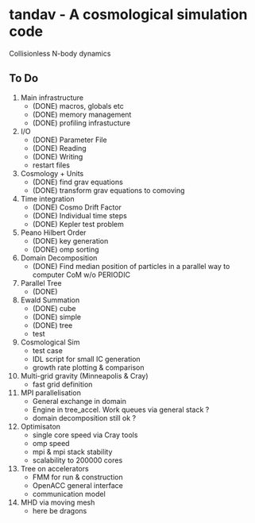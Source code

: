 tandav - A cosmological simulation code
=======================================

Collisionless N-body dynamics

To Do
-----

1. Main infrastructure
	* (DONE) macros, globals etc 
	* (DONE) memory management
	* (DONE) profiling infrastucture
2. I/O
	* (DONE) Parameter File
	* (DONE) Reading
	* (DONE) Writing
	- restart files
3. Cosmology + Units
	* (DONE) find grav equations
	* (DONE) transform grav equations to comoving
4. Time integration
	* (DONE) Cosmo Drift Factor
	* (DONE) Individual time steps
	* (DONE) Kepler test problem
5. Peano Hilbert Order 
	* (DONE) key generation
	* (DONE) omp sorting
6. Domain Decomposition
	* (DONE) Find median position of particles in
	  a parallel way to computer CoM w/o
	  PERIODIC
7. Parallel Tree
 	* (DONE)
8. Ewald Summation
	* (DONE) cube
	* (DONE) simple
	* (DONE) tree
	- test
9. Cosmological Sim 
	- test case
	- IDL script for small IC generation
	- growth rate plotting & comparison
10. Multi-grid gravity (Minneapolis & Cray)
	- fast grid definition
11. MPI parallelisation
	- General exchange in domain
	- Engine in tree_accel. Work queues
	  via general stack ?
	- domain decomposition still ok ?
12. Optimisaton
	- single core speed via Cray tools
	- omp speed 
	- mpi & mpi stack stability
	- scalability to 200000 cores
13. Tree on accelerators
	- FMM for run & construction
	- OpenACC general interface
	- communication model
14. MHD via moving mesh
	- here be dragons

